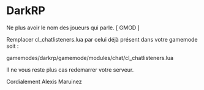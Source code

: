 # DarkRP

Ne plus avoir le nom des joueurs qui parle. [ GMOD ]

Remplacer cl_chatlisteners.lua par celui déjà présent dans votre gamemode soit : 

gamemodes/darkrp/gamemode/modules/chat/cl_chatlisteners.lua

Il ne vous reste plus cas redemarrer votre serveur.

Cordialement Alexis Maruinez
